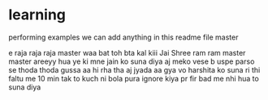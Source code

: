 # learning
performing examples
we can add anything in this readme file
master

e raja raja raja
 master
waa bat toh bta kal kiii
Jai Shree ram ram
master
 master
areeyy
hua ye ki mne jain ko suna diya aj meko vese b uspe parso se 
thoda thoda gussa aa hi rha tha aj jyada aa gya 
vo harshita ko suna ri thi faltu me 10 min tak to kuch ni bola pura 
ignore kiya pr fir bad me nhi hua to suna diya
